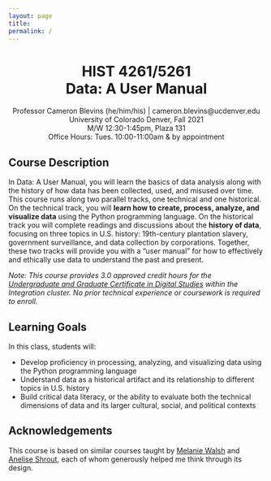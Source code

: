 ```yaml
---
layout: page
title:
permalink: /
---
```


<div style="text-align: center">
<p>
<h1>HIST 4261/5261<br>Data: A User Manual</h1></p>
<p>
Professor Cameron Blevins (he/him/his) | cameron.blevins@ucdenver.edu<br>
University of Colorado Denver, Fall 2021<br>
M/W 12:30-1:45pm, Plaza 131<br>
Office Hours: Tues. 10:00-11:00am & by appointment
</p>
</div>

## Course Description 

In Data: A User Manual, you will learn the basics of data analysis along with the history of how data has been collected, used, and misused over time. This course runs along two parallel tracks, one technical and one historical. On the technical track, you will **learn how to create, process, analyze, and visualize data** using the Python programming language. On the historical track you will complete readings and discussions about the **history of data**, focusing on three topics in U.S. history: 19th-century plantation slavery, government surveillance, and data collection by corporations. Together, these two tracks will provide you with a “user manual” for how to effectively and ethically use data to understand the past and present.

*Note: This course provides 3.0 approved credit hours for the [Undergraduate and Graduate Certificate in Digital Studies](https://clas.ucdenver.edu/digital-studies-certificates/) within the Integration cluster. No prior technical experience or coursework is required to enroll.*


## Learning Goals

In this class, students will:

- Develop proficiency in processing, analyzing, and visualizing data using the Python programming language
- Understand data as a historical artifact and its relationship to different topics in U.S. history
- Build critical data literacy, or the ability to evaluate both the technical dimensions of data and its larger cultural, social, and political contexts 


## Acknowledgements
This course is based on similar courses taught by [Melanie Walsh](https://melaniewalsh.org/) and [Anelise Shrout](http://www.anelisehshrout.com/), each of whom generously helped me think through its design.